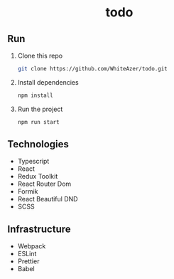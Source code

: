 <div align="center">
<h1>todo</h1>
</div>

## Run

1. Clone this repo
    ```bash
    git clone https://github.com/WhiteAzer/todo.git
    ```
2. Install dependencies
    ```bash
    npm install
    ```
3. Run the project
    ```bash
    npm run start
    ```

## Technologies

-   Typescript
-   React
-   Redux Toolkit
-   React Router Dom
-   Formik
-   React Beautiful DND
-   SCSS

## Infrastructure

-   Webpack
-   ESLint
-   Prettier
-   Babel
